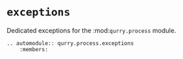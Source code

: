 # `exceptions`

Dedicated exceptions for the :mod:`qurry.process` module.

```{eval-rst}
.. automodule:: qurry.process.exceptions
    :members:
```

